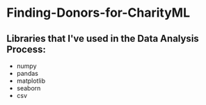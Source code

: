 # Finding-Donors-for-CharityML

## Libraries that I've used in the Data Analysis Process:
- numpy
- pandas
- matplotlib
- seaborn
- csv
